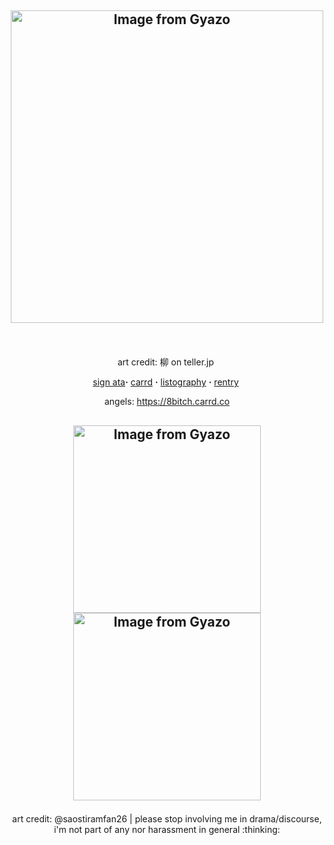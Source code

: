 ## <p align="center"><a href="https://gyazo.com/edeae76e917a4c1d0c68c1e22012524a"><img src="https://i.gyazo.com/edeae76e917a4c1d0c68c1e22012524a.png" alt="Image from Gyazo" width="500" height="500"/></a>
‎ <p align="center">art credit: 柳 on teller.jp
‎ <p align="center">[sign ata](https://fragariaknight.atabook.org/)**·** [carrd](https://fragariaknight.carrd.co/) **·** [listography](https://listography.com/vilkisser) **·** [rentry](https://rentry.co/blondeshortcake)
‎ <p align="center"> angels: https://8bitch.carrd.co
## <p align="center"><a href="https://gyazo.com/ff263a17bfa9969607df36d61696de94"><img src="https://i.gyazo.com/ff263a17bfa9969607df36d61696de94.jpg" alt="Image from Gyazo" width="300" height="300" /> <a href="https://gyazo.com/2ce2acd337af49c3dcdb8d5a494c2147"><img src="https://i.gyazo.com/2ce2acd337af49c3dcdb8d5a494c2147.jpg" alt="Image from Gyazo" width="300" height="300"/></a>
<p align="center"> art credit: @saostiramfan26 | please stop involving me in drama/discourse, i'm not part of any nor harassment in general :thinking:
